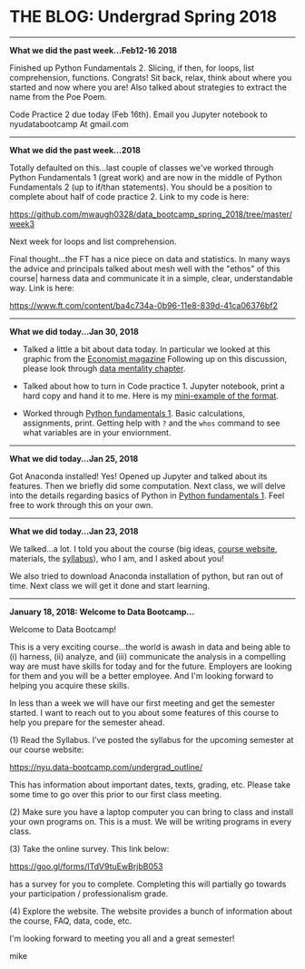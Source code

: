 # THE BLOG: Undergrad Spring 2018

---
**What we did the past week...Feb12-16 2018**

Finished up Python Fundamentals 2. Slicing, if then, for loops, list comprehension, functions. Congrats! Sit back, relax, think about where you started and now where you are! Also talked about strategies to extract the name from the Poe Poem.

Code Practice 2 due today (Feb 16th). Email you Jupyter notebook to nyudatabootcamp At gmail.com


---
**What we did the past week...2018**

Totally defaulted on this...last couple of classes we've worked through Python Fundamentals 1 (great work) and are now in the middle of Python Fundamentals 2 (up to if/than statements). You should be a position to complete about half of code practice 2. Link to my code is here:

https://github.com/mwaugh0328/data_bootcamp_spring_2018/tree/master/week3

Next week for loops and list comprehension.

Final thought...the FT has a nice piece on data and statistics. In many ways the advice and principals talked about mesh well with the "ethos" of this course| harness data and communicate it in a simple, clear, understandable way.  Link is here:

https://www.ft.com/content/ba4c734a-0b96-11e8-839d-41ca06376bf2


---
**What we did today...Jan 30, 2018**

* Talked a little a bit about data today. In particular we looked at this graphic from the [Economist magazine](https://github.com/mwaugh0328/data_bootcamp_spring_2018/blob/master/week1/interesting_data_0130.ipynb
) Following up on this discussion, please look through [data mentality chapter](https://nyudatabootcamp.gitbooks.io/data-bootcamp/content/data-mentality.html).

* Talked about how to turn in Code practice 1. Jupyter notebook, print a hard copy and hand it to me. Here is my [mini-example of the format](https://github.com/mwaugh0328/data_bootcamp_spring_2018/blob/master/week1/code_practice_1.ipynb).

* Worked through [Python fundamentals 1](https://nyudatabootcamp.gitbooks.io/data-bootcamp/content/py-fun1.html). Basic calculations, assignments, print. Getting help with `?` and the `whos` command to see what variables are in your enviornment.


---
**What we did today...Jan 25, 2018**

Got Anaconda installed! Yes! Opened up Jupyter and talked about its features. Then we briefly did some computation. Next class, we will delve into the details regarding basics of Python in [Python fundamentals 1](https://nyudatabootcamp.gitbooks.io/data-bootcamp/content/py-fun1.html). Feel free to work through this on your own.    

---
**What we did today...Jan 23, 2018**

We talked...a lot. I told you about the course (big ideas, [course website](https://nyu.data-bootcamp.com/undergrad_outline/), materials, the [syllabus]((https://github.com/NYUDataBootcamp/Materials/blob/master/Documents/bootcamp_syllabus.pdf))), who I am, and I asked about you!

We also tried to download Anaconda installation of python, but ran out of time. Next class we will get it done and start learning.

---
**January 18, 2018: Welcome to Data Bootcamp...**

Welcome to Data Bootcamp!

This is a very exciting course…the world is awash in data and being able to (i) harness, (ii) analyze, and (iii) communicate the analysis in a compelling way are must have skills for today and for the future. Employers are looking for them and you will be a better employee. And I'm looking forward to helping you acquire these skills.

In less than a week we will have our first meeting and get the semester started. I want to reach out to you about some features of this course to help you prepare for the semester ahead.

(1) Read the Syllabus. I’ve posted the syllabus for the upcoming semester at our course website:

https://nyu.data-bootcamp.com/undergrad_outline/

This has information about important dates, texts, grading, etc. Please take some time to go over this prior to our first class meeting.

(2) Make sure you have a laptop computer you can bring to class and install your own programs on. This is a must. We will be writing programs in every class.

(3) Take the online survey. This link below:

https://goo.gl/forms/ITdV9tuEwBrjbB053

has a survey for you to complete. Completing this will partially go towards your participation / professionalism grade.

(4) Explore the website. The website provides a bunch of information about the course, FAQ, data, code, etc.

I'm looking forward to meeting you all and a great semester!

mike
